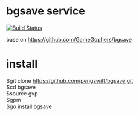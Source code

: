 # bgsave service
[![Build Status](https://travis-ci.org/pengswift/bgsave.svg?branch=master)](https://travis-ci.org/pengswift/bgsave)

base on https://github.com/GameGophers/bgsave

# install
$git clone https://github.com/pengswift/bgsave.git        
$cd bgsave        
$source gvp        
$gpm        
$go install bgsave        
